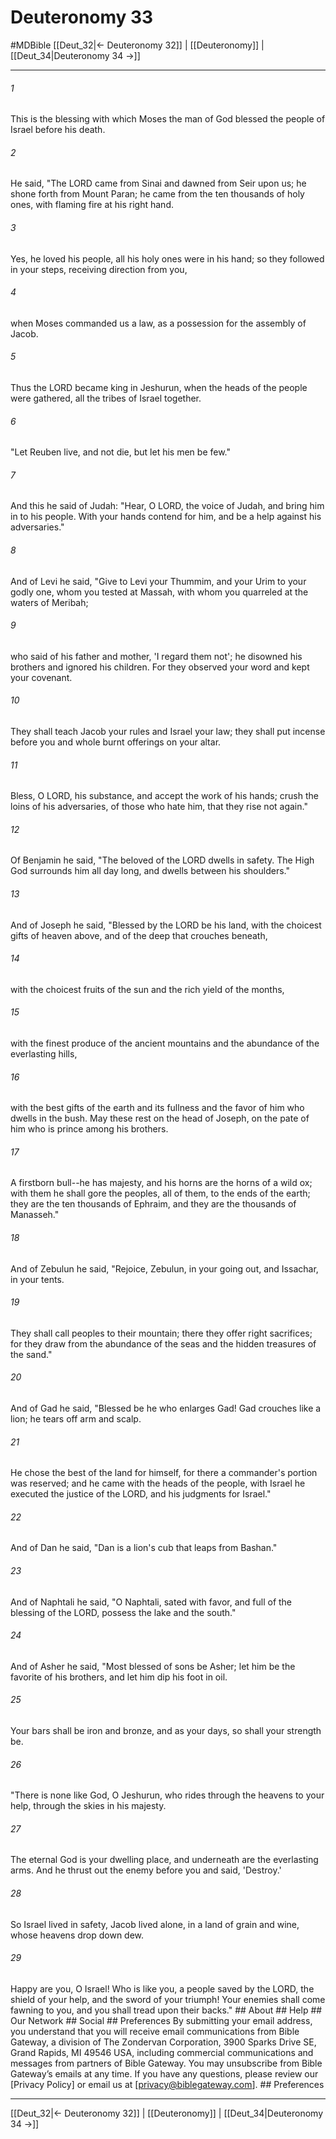 # Deuteronomy 33
#MDBible
[[Deut_32|← Deuteronomy 32]] | [[Deuteronomy]] | [[Deut_34|Deuteronomy 34 →]]

***


###### 1 
This is the blessing with which Moses the man of God blessed the people of Israel before his death. 

###### 2 
He said, "The LORD came from Sinai and dawned from Seir upon us; he shone forth from Mount Paran; he came from the ten thousands of holy ones, with flaming fire at his right hand. 

###### 3 
Yes, he loved his people, all his holy ones were in his hand; so they followed in your steps, receiving direction from you, 

###### 4 
when Moses commanded us a law, as a possession for the assembly of Jacob. 

###### 5 
Thus the LORD became king in Jeshurun, when the heads of the people were gathered, all the tribes of Israel together. 

###### 6 
"Let Reuben live, and not die, but let his men be few." 

###### 7 
And this he said of Judah: "Hear, O LORD, the voice of Judah, and bring him in to his people. With your hands contend for him, and be a help against his adversaries." 

###### 8 
And of Levi he said, "Give to Levi your Thummim, and your Urim to your godly one, whom you tested at Massah, with whom you quarreled at the waters of Meribah; 

###### 9 
who said of his father and mother, 'I regard them not'; he disowned his brothers and ignored his children. For they observed your word and kept your covenant. 

###### 10 
They shall teach Jacob your rules and Israel your law; they shall put incense before you and whole burnt offerings on your altar. 

###### 11 
Bless, O LORD, his substance, and accept the work of his hands; crush the loins of his adversaries, of those who hate him, that they rise not again." 

###### 12 
Of Benjamin he said, "The beloved of the LORD dwells in safety. The High God surrounds him all day long, and dwells between his shoulders." 

###### 13 
And of Joseph he said, "Blessed by the LORD be his land, with the choicest gifts of heaven above, and of the deep that crouches beneath, 

###### 14 
with the choicest fruits of the sun and the rich yield of the months, 

###### 15 
with the finest produce of the ancient mountains and the abundance of the everlasting hills, 

###### 16 
with the best gifts of the earth and its fullness and the favor of him who dwells in the bush. May these rest on the head of Joseph, on the pate of him who is prince among his brothers. 

###### 17 
A firstborn bull--he has majesty, and his horns are the horns of a wild ox; with them he shall gore the peoples, all of them, to the ends of the earth; they are the ten thousands of Ephraim, and they are the thousands of Manasseh." 

###### 18 
And of Zebulun he said, "Rejoice, Zebulun, in your going out, and Issachar, in your tents. 

###### 19 
They shall call peoples to their mountain; there they offer right sacrifices; for they draw from the abundance of the seas and the hidden treasures of the sand." 

###### 20 
And of Gad he said, "Blessed be he who enlarges Gad! Gad crouches like a lion; he tears off arm and scalp. 

###### 21 
He chose the best of the land for himself, for there a commander's portion was reserved; and he came with the heads of the people, with Israel he executed the justice of the LORD, and his judgments for Israel." 

###### 22 
And of Dan he said, "Dan is a lion's cub that leaps from Bashan." 

###### 23 
And of Naphtali he said, "O Naphtali, sated with favor, and full of the blessing of the LORD, possess the lake and the south." 

###### 24 
And of Asher he said, "Most blessed of sons be Asher; let him be the favorite of his brothers, and let him dip his foot in oil. 

###### 25 
Your bars shall be iron and bronze, and as your days, so shall your strength be. 

###### 26 
"There is none like God, O Jeshurun, who rides through the heavens to your help, through the skies in his majesty. 

###### 27 
The eternal God is your dwelling place, and underneath are the everlasting arms. And he thrust out the enemy before you and said, 'Destroy.' 

###### 28 
So Israel lived in safety, Jacob lived alone, in a land of grain and wine, whose heavens drop down dew. 

###### 29 
Happy are you, O Israel! Who is like you, a people saved by the LORD, the shield of your help, and the sword of your triumph! Your enemies shall come fawning to you, and you shall tread upon their backs." ## About ## Help ## Our Network ## Social ## Preferences By submitting your email address, you understand that you will receive email communications from Bible Gateway, a division of The Zondervan Corporation, 3900 Sparks Drive SE, Grand Rapids, MI 49546 USA, including commercial communications and messages from partners of Bible Gateway. You may unsubscribe from Bible Gateway&rsquo;s emails at any time. If you have any questions, please review our [Privacy Policy] or email us at [privacy@biblegateway.com]. ## Preferences

***

[[Deut_32|← Deuteronomy 32]] | [[Deuteronomy]] | [[Deut_34|Deuteronomy 34 →]]
